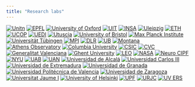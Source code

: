 ```yaml
---
title: "Research labs"
---
```


[![Unitn](unitn.webp)](http://dit.unitn.it/%7Erslab)
[![EPFL](epfl.webp)](https://www.epfl.ch/labs/)
[![University of Oxford](uoxford.webp)](https://www.ox.ac.uk)
[![UIT](uit.webp)](https://en.uit.no/ansatte/person?p_document_id=41060)
[![INSA](insa.webp)](https://www.insa-rouen.fr/recherche/laboratoires-et-plateformes-technologiques)
[![Uleipzig](uleipzig.webp)](https://rsc4earth.de/)
[![ETH](eth.webp)](https://iac.ethz.ch/group/climate-physics.html)
[![UCOP](ucop.webp)](https://people.math.ethz.ch/~jopeters/)
[![UEDI](uedi.webp)](https://michaelgutmann.github.io/)
[![Utuscia](utuscia.webp)](http://www.cmcc.it/people/papale-dario)
[![University of Bristol](ubristol.webp)](http://www.raulsantosrodriguez.com/)
[![Max Planck Institute](MPG_IS_logo.webp)](https://www.bgc-jena.mpg.de/)
[![Universität Tübingen](UniversitaetTuebingen_WortBildMarke.webp)](http://bethgelab.org/)
[![MPI](MPInewlogo.webp)](https://www.bgc-jena.mpg.de/bgi/index.php/Main/HomePage)
[![DLR](dlr.webp)](https://climateinformaticslab.com/about/)
[![UB](ub.webp)](http://www.pa.op.dlr.de/~/VeronikaEyring/)
[![Montana](montana.webp)](http://www.ntsg.umt.edu/)
[![Athens Observatory](athens_observatory.webp)](https://www.noa.gr/en/)
[![Columbia University](columbia_university.webp)](https://www.columbia.edu/)
[![CSIC](csic.webp)](https://www.csic.es/)
[![CVC](cvc.webp)](https://www.cvc.uab.es/)
[![Generalitat Valenciana](generalitat_valenciana.webp)](https://www.gva.es/)
[![Ghent University](ghent_university.webp)](https://www.ugent.be/en)
[![LEO](leo.webp)](https://leoipl.uv.es/leo/)
[![NASA](nasa.webp)](https://www.nasa.gov/)
[![Neuro CIPF](neuro_cipf.webp)](https://www.cipf.es/)
[![NYU](nyu.webp)](https://www.nyu.edu/)
[![UAB](uab.webp)](https://www.uab.cat/)
[![UAN](uam.webp)](https://www.uam.es/uam/inicio)
[![Universidad de Alcalá](universidad_alcala.webp)](https://www.uah.es/)
[![Universidad Carlos III](universidad_carlos_iii.webp)](https://www.uc3m.es/)
[![Universidad de Extremadura](universidad_extramadura.webp)](https://www.unex.es/)
[![Universidad de Granada](universidad_granada.webp)](https://www.ugr.es/)
[![Universidad Politécnica de Valencia](universidad_politecnica_valencia.webp)](https://www.upv.es/)
[![Universidad de Zaragoza](universidad_zaragoza.webp)](https://www.unizar.es/)
[![Universitat Jaume I](universitat_jaume_i.webp)](https://www.uji.es/)
[![University of Helsinki](university_helsinki.webp)](https://www.helsinki.fi/en)
[![UPF](upf.webp)](https://www.upf.edu/)
[![URJC](urjc.webp)](https://www.urjc.es/)
[![UV ERS](uv_ers.webp)](https://www.uv.es/uvweb/departamento-fisica-tierra-termodinamica/es/investigacion/grupo-teledeteccion-medio-ambiente-ers-/presentacion-1285860187578.html)